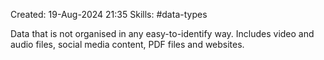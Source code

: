 Created: 19-Aug-2024 21:35
Skills: #data-types

Data that is not organised in any easy-to-identify way. Includes video and audio files, social media content, PDF files and websites.